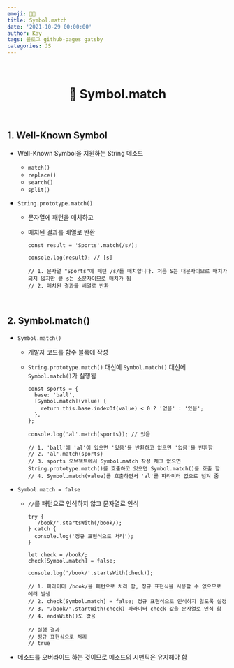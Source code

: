 ```yaml
---
emoji: 👨‍💻
title: Symbol.match
date: '2021-10-29 00:00:00'
author: Kay
tags: 블로그 github-pages gatsby
categories: JS
---
```


<br>

<h1 align="center">
  👋 Symbol.match
</h1>

<br>

## 1. Well-Known Symbol

- Well-Known Symbol을 지원하는 String 메소드

  - `match()`
  - `replace()`
  - `search()`
  - `split()`

- `String.prototype.match()`

  - 문자열에 패턴을 매치하고
  - 매치된 결과를 배열로 반환

    ```tsx
    const result = 'Sports'.match(/s/);

    console.log(result); // [s]

    // 1. 문자열 "Sports"에 패턴 /s/를 매치합니다. 처음 S는 대문자이므로 매치가 되지 않지만 끝 s는 소문자이므로 매치가 됨
    // 2. 매치된 결과를 배열로 반환
    ```

<br>

## 2. Symbol.match()

- `Symbol.match()`

  - 개발자 코드를 함수 블록에 작성
  - `String.prototype.match()` 대신에 `Symbol.match()` 대신에 `Symbol.match()`가 실행됨

    ```tsx
    const sports = {
      base: 'ball',
      [Symbol.match](value) {
        return this.base.indexOf(value) < 0 ? '없음' : '있음';
      },
    };

    console.log('al'.match(sports)); // 있음

    // 1. 'ball'에 'al'이 있으면 '있음'을 반환하고 없으면 '없음'을 반환함
    // 2. 'al'.match(sports)
    // 3. sports 오브젝트에서 Symbol.match 작성 체크 없으면 String.prototype.match()를 호출하고 있으면 Symbol.match()를 호출 함
    // 4. Symbol.match(value)를 호출하면서 'al'를 파라미터 값으로 넘겨 줌
    ```

- `Symbol.match = false`

  - `//`를 패턴으로 인식하지 않고 문자열로 인식

    ```tsx
    try {
      '/book/'.startsWith(/book/);
    } catch {
      console.log('정규 표현식으로 처리');
    }

    let check = /book/;
    check[Symbol.match] = false;

    console.log('/book/'.startsWith(check));

    // 1. 파라미터 /book/을 패턴으로 처리 함, 정규 표현식을 사용할 수 없으므로 에러 발생
    // 2. check[Symbol.match] = false; 정규 표현식으로 인식하지 않도록 설정
    // 3. "/book/".startWith(check) 파라미터 check 값을 문자열로 인식 함
    // 4. endsWith()도 값음

    // 실행 결과
    // 정규 표현식으로 처리
    // true
    ```

- 메소드를 오버라이드 하는 것이므로 메소드의 시맨틱은 유지해야 함

```toc

```
